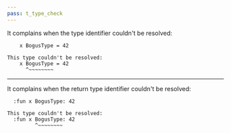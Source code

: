 ```yaml
---
pass: t_type_check
---
```


It complains when the type identifier couldn't be resolved:

```savi
    x BogusType = 42
```
```error
This type couldn't be resolved:
    x BogusType = 42
      ^~~~~~~~~
```

---

It complains when the return type identifier couldn't be resolved:

```savi
  :fun x BogusType: 42
```
```error
This type couldn't be resolved:
  :fun x BogusType: 42
         ^~~~~~~~~
```
